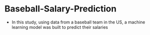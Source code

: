# Baseball-Salary-Prediction

- In this study, using data from a baseball team in the US, a machine learning model was built to predict their salaries

